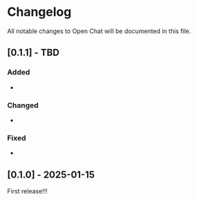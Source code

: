 # Changelog

All notable changes to Open Chat will be documented in this file.

## [0.1.1] - TBD

### Added
- 

### Changed
- 

### Fixed
- 

## [0.1.0] - 2025-01-15

First release!!!

